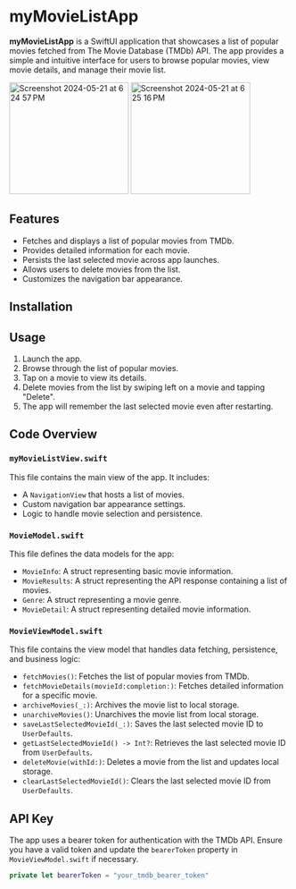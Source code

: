# myMovieListApp

**myMovieListApp** is a SwiftUI application that showcases a list of popular movies fetched from The Movie Database (TMDb) API. The app provides a simple and intuitive interface for users to browse popular movies, view movie details, and manage their movie list.


<img width="214" height="200" alt="Screenshot 2024-05-21 at 6 24 57 PM" src="https://github.com/dikshitapatel/Movie-App-Swift/assets/51240335/ba2098ba-4ad5-4f35-b530-b9b6b26f8175">
<img width="214" height="200" alt="Screenshot 2024-05-21 at 6 25 16 PM" src="https://github.com/dikshitapatel/Movie-App-Swift/assets/51240335/38cf5523-dae7-4fac-856e-28f57a6e23e7">

## Features

- Fetches and displays a list of popular movies from TMDb.
- Provides detailed information for each movie.
- Persists the last selected movie across app launches.
- Allows users to delete movies from the list.
- Customizes the navigation bar appearance.


## Installation

## Usage

1. Launch the app.
2. Browse through the list of popular movies.
3. Tap on a movie to view its details.
4. Delete movies from the list by swiping left on a movie and tapping "Delete".
5. The app will remember the last selected movie even after restarting.

## Code Overview

### `myMovieListView.swift`

This file contains the main view of the app. It includes:

- A `NavigationView` that hosts a list of movies.
- Custom navigation bar appearance settings.
- Logic to handle movie selection and persistence.

### `MovieModel.swift`

This file defines the data models for the app:

- `MovieInfo`: A struct representing basic movie information.
- `MovieResults`: A struct representing the API response containing a list of movies.
- `Genre`: A struct representing a movie genre.
- `MovieDetail`: A struct representing detailed movie information.

### `MovieViewModel.swift`

This file contains the view model that handles data fetching, persistence, and business logic:

- `fetchMovies()`: Fetches the list of popular movies from TMDb.
- `fetchMovieDetails(movieId:completion:)`: Fetches detailed information for a specific movie.
- `archiveMovies(_:)`: Archives the movie list to local storage.
- `unarchiveMovies()`: Unarchives the movie list from local storage.
- `saveLastSelectedMovieId(_:)`: Saves the last selected movie ID to `UserDefaults`.
- `getLastSelectedMovieId() -> Int?`: Retrieves the last selected movie ID from `UserDefaults`.
- `deleteMovie(withId:)`: Deletes a movie from the list and updates local storage.
- `clearLastSelectedMovieId()`: Clears the last selected movie ID from `UserDefaults`.

## API Key

The app uses a bearer token for authentication with the TMDb API. Ensure you have a valid token and update the `bearerToken` property in `MovieViewModel.swift` if necessary.

```swift
private let bearerToken = "your_tmdb_bearer_token"
```
